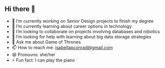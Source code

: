 ## Hi there 👋
- 🔭 I’m currently working on Senior Design projects to finish my degree
- 🌱 I’m currently learning about career options in technology
- 👯 I’m looking to collaborate on projects involving databases and robotics
- 🤔 I’m looking for help with learning about big data storage strategies
- 💬 Ask me about Game of Thrones
- 📫 How to reach me: isabellapconrad@gmail.com
- 😄 Pronouns: she/her
- ⚡ Fun fact: I can play the piano

